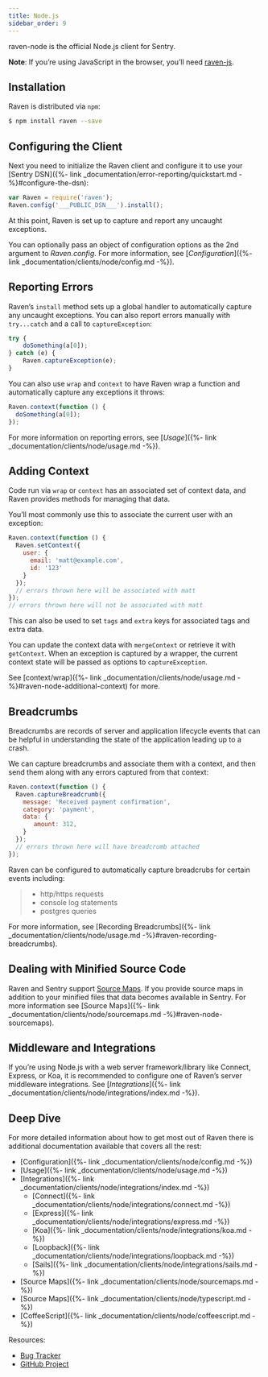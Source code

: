 ```yaml
---
title: Node.js
sidebar_order: 9
---
```


raven-node is the official Node.js client for Sentry.

**Note**: If you’re using JavaScript in the browser, you’ll need [raven-js](https://docs.sentry.io/clients/javascript).

<!-- WIZARD installation -->
## Installation

Raven is distributed via `npm`:

```bash
$ npm install raven --save
```
<!-- ENDWIZARD -->

<!-- WIZARD configuration -->
## Configuring the Client

Next you need to initialize the Raven client and configure it to use your [Sentry DSN]({%- link _documentation/error-reporting/quickstart.md -%}#configure-the-dsn):

```javascript
var Raven = require('raven');
Raven.config('___PUBLIC_DSN___').install();
```

At this point, Raven is set up to capture and report any uncaught exceptions.

You can optionally pass an object of configuration options as the 2nd argument to _Raven.config_. For more information, see [_Configuration_]({%- link _documentation/clients/node/config.md -%}).
<!-- ENDWIZARD -->

<!-- WIZARD reporting-errors -->
## Reporting Errors

Raven’s `install` method sets up a global handler to automatically capture any uncaught exceptions. You can also report errors manually with `try...catch` and a call to `captureException`:

```javascript
try {
    doSomething(a[0]);
} catch (e) {
    Raven.captureException(e);
}
```
<!-- ENDWIZARD -->

You can also use `wrap` and `context` to have Raven wrap a function and automatically capture any exceptions it throws:

```javascript
Raven.context(function () {
  doSomething(a[0]);
});
```

For more information on reporting errors, see [_Usage_]({%- link _documentation/clients/node/usage.md -%}).

## Adding Context

Code run via `wrap` or `context` has an associated set of context data, and Raven provides methods for managing that data.

You’ll most commonly use this to associate the current user with an exception:

```javascript
Raven.context(function () {
  Raven.setContext({
    user: {
      email: 'matt@example.com',
      id: '123'
    }
  });
  // errors thrown here will be associated with matt
});
// errors thrown here will not be associated with matt
```

This can also be used to set `tags` and `extra` keys for associated tags and extra data.

You can update the context data with `mergeContext` or retrieve it with `getContext`. When an exception is captured by a wrapper, the current context state will be passed as options to `captureException`.

See [context/wrap]({%- link _documentation/clients/node/usage.md -%}#raven-node-additional-context) for more.

## Breadcrumbs

Breadcrumbs are records of server and application lifecycle events that can be helpful in understanding the state of the application leading up to a crash.

We can capture breadcrumbs and associate them with a context, and then send them along with any errors captured from that context:

```javascript
Raven.context(function () {
  Raven.captureBreadcrumb({
    message: 'Received payment confirmation',
    category: 'payment',
    data: {
       amount: 312,
    }
  });
  // errors thrown here will have breadcrumb attached
});
```

Raven can be configured to automatically capture breadcrubs for certain events including:

> -   http/https requests
> -   console log statements
> -   postgres queries

For more information, see [Recording Breadcrumbs]({%- link _documentation/clients/node/usage.md -%}#raven-recording-breadcrumbs).

## Dealing with Minified Source Code

Raven and Sentry support [Source Maps](http://www.html5rocks.com/en/tutorials/developertools/sourcemaps/). If you provide source maps in addition to your minified files that data becomes available in Sentry. For more information see [Source Maps]({%- link _documentation/clients/node/sourcemaps.md -%}#raven-node-sourcemaps).

## Middleware and Integrations

If you’re using Node.js with a web server framework/library like Connect, Express, or Koa, it is recommended to configure one of Raven’s server middleware integrations. See [_Integrations_]({%- link _documentation/clients/node/integrations/index.md -%}).

## Deep Dive

For more detailed information about how to get most out of Raven there is additional documentation available that covers all the rest:

-   [Configuration]({%- link _documentation/clients/node/config.md -%})
-   [Usage]({%- link _documentation/clients/node/usage.md -%})
-   [Integrations]({%- link _documentation/clients/node/integrations/index.md -%})
    -   [Connect]({%- link _documentation/clients/node/integrations/connect.md -%})
    -   [Express]({%- link _documentation/clients/node/integrations/express.md -%})
    -   [Koa]({%- link _documentation/clients/node/integrations/koa.md -%})
    -   [Loopback]({%- link _documentation/clients/node/integrations/loopback.md -%})
    -   [Sails]({%- link _documentation/clients/node/integrations/sails.md -%})
-   [Source Maps]({%- link _documentation/clients/node/sourcemaps.md -%})
-   [Source Maps]({%- link _documentation/clients/node/typescript.md -%})
-   [CoffeeScript]({%- link _documentation/clients/node/coffeescript.md -%})

Resources:

-   [Bug Tracker](http://github.com/getsentry/sentry-javascript/issues)
-   [GitHub Project](http://github.com/getsentry/sentry-javascript)
